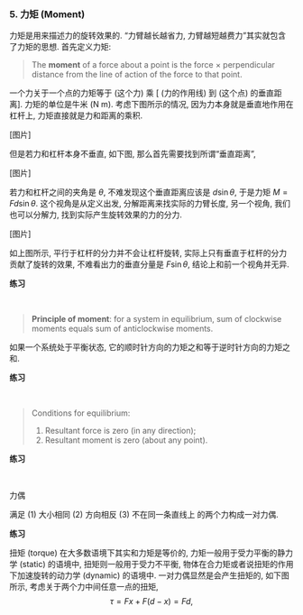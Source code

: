 ### 5. 力矩 (Moment)

力矩是用来描述力的旋转效果的. “力臂越长越省力, 力臂越短越费力”其实就包含了力矩的思想. 首先定义力矩:

> The **moment** of a force about a point is the force $\times$ perpendicular distance from the line of action of the force to that point.

一个力关于一个点的力矩等于 (这个力) 乘 [ (力的作用线) 到 (这个点) 的垂直距离]. 力矩的单位是牛米 ($\mathrm{N\ m}$). 考虑下图所示的情况, 因为力本身就是垂直地作用在杠杆上, 力矩直接就是力和距离的乘积.

[图片]

但是若力和杠杆本身不垂直, 如下图, 那么首先需要找到所谓“垂直距离”,

[图片]

若力和杠杆之间的夹角是 $\theta$, 不难发现这个垂直距离应该是 $d\sin\theta$, 于是力矩 $M=Fd\sin\theta$. 这个视角是从定义出发, 分解距离来找实际的力臂长度, 另一个视角, 我们也可以分解力, 找到实际产生旋转效果的力的分力.

[图片]

如上图所示, 平行于杠杆的分力并不会让杠杆旋转, 实际上只有垂直于杠杆的分力贡献了旋转的效果, 不难看出力的垂直分量是 $F\sin\theta$, 结论上和前一个视角并无异.

**练习**

​	

> **Principle of moment**: for a system in equilibrium, sum of clockwise moments equals sum of anticlockwise moments.

如果一个系统处于平衡状态, 它的顺时针方向的力矩之和等于逆时针方向的力矩之和.

**练习**

​	

> Conditions for equilibrium:
>
> 1. Resultant force is zero (in any direction);
> 2. Resultant moment is zero (about any point).

**练习**

​	

力偶

满足 (1) 大小相同 (2) 方向相反 (3) 不在同一条直线上 的两个力构成一对力偶.

**练习**



扭矩 (torque) 在大多数语境下其实和力矩是等价的, 力矩一般用于受力平衡的静力学 (static) 的语境中, 扭矩则一般用于受力不平衡, 物体在合力矩或者说扭矩的作用下加速旋转的动力学 (dynamic) 的语境中. 一对力偶显然是会产生扭矩的, 如下图所示, 考虑关于两个力中间任意一点的扭矩,
$$
\tau=Fx+F(d-x)=Fd,
$$
